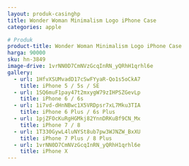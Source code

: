 ```yaml
---
layout: produk-casinghp
title: Wonder Woman Minimalism Logo iPhone Case
categories: apple

# Produk
product-title: Wonder Woman Minimalism Logo iPhone Case
harga: 90000
sku: hn-3849
image-drive: 1vrNN0D7CmNVzGcqInRN_yQRhH1qrhl6e
gallery:
  - url: 1HfvXSUMvadD17cSwFYyaR-Qo1s5oCkA7
    title: iPhone 5 / 5s / SE
  - url: 1SQ6muF1pay47t2mxygW79zIHPSZGevLp
    title: iPhone 6 / 6s
  - url: 1i7vd-dHnNBwc1X5VRDpsr7xL7Mku3TIA
    title: iPhone 6 Plus / 6s Plus
  - url: 1pjZFOcKuRgHGMkj82YnnDRKuBf9CN_Mx
    title: iPhone 7 / 8
  - url: 1T330GywL4luNYSt8ub7pw3WJNZW_BxXU
    title: iPhone 7 Plus / 8 Plus
  - url: 1vrNN0D7CmNVzGcqInRN_yQRhH1qrhl6e
    title: iPhone X
---
```

